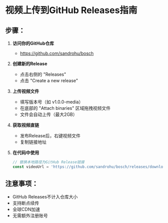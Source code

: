 # 视频上传到GitHub Releases指南

## 步骤：

1. **访问你的GitHub仓库**
   - https://github.com/sandrohu/bosch

2. **创建新的Release**
   - 点击右侧的 "Releases"
   - 点击 "Create a new release"

3. **上传视频文件**
   - 填写版本号（如 v1.0.0-media）
   - 在底部的 "Attach binaries" 区域拖拽视频文件
   - 文件会自动上传（最大2GB）

4. **获取视频直链**
   - 发布Release后，右键视频文件
   - 复制链接地址

5. **在代码中使用**
   ```javascript
   // 替换本地路径为GitHub Release链接
   const videoUrl = 'https://github.com/sandrohu/bosch/releases/download/v1.0.0-media/whybosch.mp4'
   ```

## 注意事项：
- GitHub Releases不计入仓库大小
- 支持断点续传
- 全球CDN加速
- 无需额外注册账号